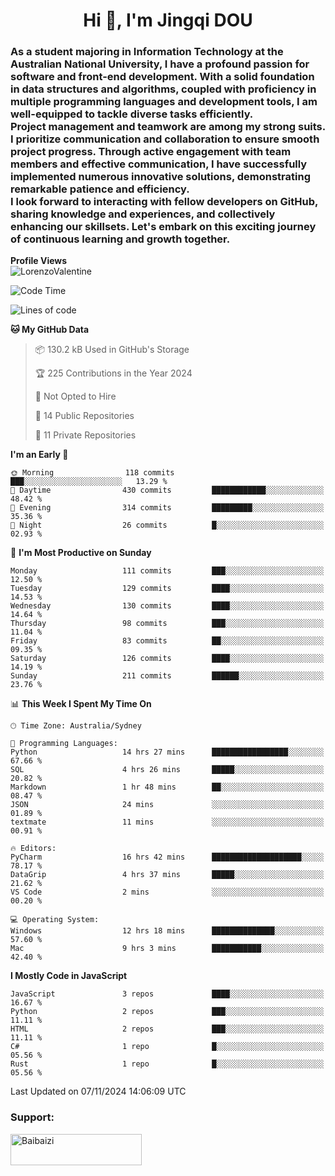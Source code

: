 <h1 align="center">Hi 👋, I'm Jingqi DOU</h1>
<h3 align="left">
As a student majoring in Information Technology at the Australian National University, I have a profound passion for software and front-end development. With a solid foundation in data structures and algorithms, coupled with proficiency in multiple programming languages and development tools, I am well-equipped to tackle diverse tasks efficiently. <br>
Project management and teamwork are among my strong suits. I prioritize communication and collaboration to ensure smooth project progress. Through active engagement with team members and effective communication, I have successfully implemented numerous innovative solutions, demonstrating remarkable patience and efficiency.<br>
I look forward to interacting with fellow developers on GitHub, sharing knowledge and experiences, and collectively enhancing our skillsets. Let's embark on this exciting journey of continuous learning and growth together.
</h3>

**Profile Views**<br>
<img src="https://count.getloli.com/get/@:name" alt="LorenzoValentine" theme="rule34" />


<!--START_SECTION:waka-->
![Code Time](http://img.shields.io/badge/Code%20Time-1%2C067%20hrs%2043%20mins-blue)

![Lines of code](https://img.shields.io/badge/From%20Hello%20World%20I%27ve%20Written-398.5%20thousand%20lines%20of%20code-blue)

**🐱 My GitHub Data** 

> 📦 130.2 kB Used in GitHub's Storage 
 > 
> 🏆 225 Contributions in the Year 2024
 > 
> 🚫 Not Opted to Hire
 > 
> 📜 14 Public Repositories 
 > 
> 🔑 11 Private Repositories 
 > 
**I'm an Early 🐤** 

```text
🌞 Morning                118 commits         ███░░░░░░░░░░░░░░░░░░░░░░   13.29 % 
🌆 Daytime                430 commits         ████████████░░░░░░░░░░░░░   48.42 % 
🌃 Evening                314 commits         █████████░░░░░░░░░░░░░░░░   35.36 % 
🌙 Night                  26 commits          █░░░░░░░░░░░░░░░░░░░░░░░░   02.93 % 
```
📅 **I'm Most Productive on Sunday** 

```text
Monday                   111 commits         ███░░░░░░░░░░░░░░░░░░░░░░   12.50 % 
Tuesday                  129 commits         ████░░░░░░░░░░░░░░░░░░░░░   14.53 % 
Wednesday                130 commits         ████░░░░░░░░░░░░░░░░░░░░░   14.64 % 
Thursday                 98 commits          ███░░░░░░░░░░░░░░░░░░░░░░   11.04 % 
Friday                   83 commits          ██░░░░░░░░░░░░░░░░░░░░░░░   09.35 % 
Saturday                 126 commits         ████░░░░░░░░░░░░░░░░░░░░░   14.19 % 
Sunday                   211 commits         ██████░░░░░░░░░░░░░░░░░░░   23.76 % 
```


📊 **This Week I Spent My Time On** 

```text
🕑︎ Time Zone: Australia/Sydney

💬 Programming Languages: 
Python                   14 hrs 27 mins      █████████████████░░░░░░░░   67.66 % 
SQL                      4 hrs 26 mins       █████░░░░░░░░░░░░░░░░░░░░   20.82 % 
Markdown                 1 hr 48 mins        ██░░░░░░░░░░░░░░░░░░░░░░░   08.47 % 
JSON                     24 mins             ░░░░░░░░░░░░░░░░░░░░░░░░░   01.89 % 
textmate                 11 mins             ░░░░░░░░░░░░░░░░░░░░░░░░░   00.91 % 

🔥 Editors: 
PyCharm                  16 hrs 42 mins      ████████████████████░░░░░   78.17 % 
DataGrip                 4 hrs 37 mins       █████░░░░░░░░░░░░░░░░░░░░   21.62 % 
VS Code                  2 mins              ░░░░░░░░░░░░░░░░░░░░░░░░░   00.20 % 

💻 Operating System: 
Windows                  12 hrs 18 mins      ██████████████░░░░░░░░░░░   57.60 % 
Mac                      9 hrs 3 mins        ███████████░░░░░░░░░░░░░░   42.40 % 
```

**I Mostly Code in JavaScript** 

```text
JavaScript               3 repos             ████░░░░░░░░░░░░░░░░░░░░░   16.67 % 
Python                   2 repos             ███░░░░░░░░░░░░░░░░░░░░░░   11.11 % 
HTML                     2 repos             ███░░░░░░░░░░░░░░░░░░░░░░   11.11 % 
C#                       1 repo              █░░░░░░░░░░░░░░░░░░░░░░░░   05.56 % 
Rust                     1 repo              █░░░░░░░░░░░░░░░░░░░░░░░░   05.56 % 
```




 Last Updated on 07/11/2024 14:06:09 UTC
<!--END_SECTION:waka-->

<!-- [![willianrod's wakatime stats](https://github-readme-stats.vercel.app/api/wakatime?username=lorenzoval2050)](https://github.com/anuraghazra/github-readme-stats) -->


<h3 align="left">Support:</h3>
<p><a href="https://www.buymeacoffee.com/Baibaizi"> <img align="left" src="https://cdn.buymeacoffee.com/buttons/v2/default-yellow.png" height="50" width="210" alt="Baibaizi" /></a></p><br><br>
